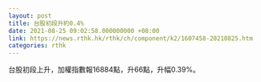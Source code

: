 ```yaml
---
layout: post
title: 台股初段升約0.4%
date: 2021-08-25 09:02:58.000000000 +08:00
link: https://news.rthk.hk/rthk/ch/component/k2/1607458-20210825.htm
categories: rthk
---
```


台股初段上升，加權指數報16884點，升66點，升幅0.39%。
